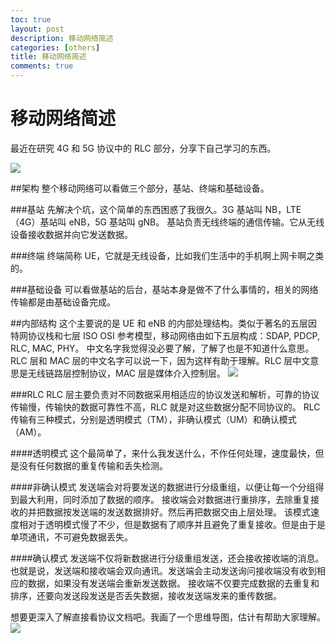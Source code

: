 ```yaml
---
toc: true
layout: post
description: 移动网络简述
categories: [others]
title: 移动网络简述
comments: true
---
```


# 移动网络简述
最近在研究 4G 和 5G 协议中的 RLC 部分，分享下自己学习的东西。

![](http://ww1.sinaimg.cn/large/a2c78f10ly1fhiks5km7jj21hc0u1hdu.jpg)

<!-- more -->

##架构
整个移动网络可以看做三个部分，基站、终端和基础设备。

###基站
先解决个坑，这个简单的东西困惑了我很久。3G 基站叫 NB，LTE（4G）基站叫 eNB，5G 基站叫 gNB。
基站负责无线终端的通信传输。它从无线设备接收数据并向它发送数据。

###终端
终端简称 UE，它就是无线设备，比如我们生活中的手机啊上网卡啊之类的。

###基础设备
可以看做基站的后台，基站本身是做不了什么事情的，相关的网络传输都是由基础设备完成。

##内部结构
这个主要说的是 UE 和 eNB 的内部处理结构。类似于著名的五层因特网协议栈和七层 ISO OSI 参考模型，移动网络由如下五层构成：SDAP, PDCP, RLC, MAC, PHY。
中文名字我觉得没必要了解，了解了也是不知道什么意思。RLC 层和 MAC 层的中文名字可以说一下，因为这样有助于理解。RLC 层中文意思是无线链路层控制协议，MAC 层是媒体介入控制层。
![](http://ww1.sinaimg.cn/large/a2c78f10ly1fhicut6y0fj205003vt8l.jpg)

###RLC
RLC 层主要负责对不同数据采用相适应的协议发送和解析，可靠的协议传输慢，传输快的数据可靠性不高，RLC 就是对这些数据分配不同协议的。
RLC 传输有三种模式，分别是透明模式（TM），非确认模式（UM）和确认模式（AM）。

####透明模式
这个最简单了，来什么我发送什么，不作任何处理，速度最快，但是没有任何数据的重复传输和丢失检测。

####非确认模式
发送端会对将要发送的数据进行分级重组，以便让每一个分组得到最大利用，同时添加了数据的顺序。
接收端会对数据进行重排序，去除重复接收的并把数据按发送端的发送数据排好。然后再把数据交由上层处理。
该模式速度相对于透明模式慢了不少，但是数据有了顺序并且避免了重复接收。但是由于是单项通讯，不可避免数据丢失。

####确认模式
发送端不仅将新数据进行分级重组发送，还会接收接收端的消息。也就是说，发送端和接收端会双向通讯。发送端会主动发送询问接收端没有收到相应的数据，如果没有发送端会重新发送数据。
接收端不仅要完成数据的去重复和排序，还要向发送段发送是否丢失数据，接收发送端发来的重传数据。

想要更深入了解直接看协议文档吧。我画了一个思维导图，估计有帮助大家理解。
![](http://ww1.sinaimg.cn/large/a2c78f10ly1fhidyos833j22gl425kjo.jpg)

